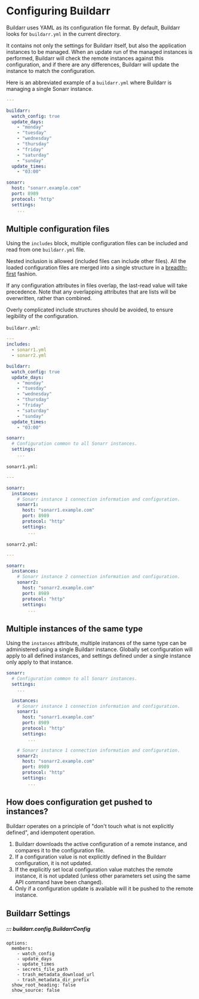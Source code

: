 # Configuring Buildarr

Buildarr uses YAML as its configuration file format. By default, Buildarr looks for `buildarr.yml` in the current directory.

It contains not only the settings for Buildarr itself, but also the application instances to be managed. When an update run of the managed instances is performed, Buildarr will check the remote instances against this configuration, and if there are any differences, Buildarr will update the instance to match the configuration.

Here is an abbreviated example of a `buildarr.yml` where Buildarr is managing a single Sonarr instance.

```yaml
---

buildarr:
  watch_config: true
  update_days:
    - "monday"
    - "tuesday"
    - "wednesday"
    - "thursday"
    - "friday"
    - "saturday"
    - "sunday"
  update_times:
    - "03:00"

sonarr:
  host: "sonarr.example.com"
  port: 8989
  protocol: "http"
  settings:
    ...
```

## Multiple configuration files

Using the `includes` block, multiple configuration files can be included and read from one `buildarr.yml` file.

Nested inclusion is allowed (included files can include other files). All the loaded configuration files are merged into a single structure in a [breadth-first](https://en.wikipedia.org/wiki/Breadth-first_search) fashion.

If any configuration attributes in files overlap, the last-read value will take precedence. Note that any overlapping attributes that are lists will be overwritten, rather than combined.

Overly complicated include structures should be avoided, to ensure legibility of the configuration.

`buildarr.yml`:
```yaml
---
includes:
  - sonarr1.yml
  - sonarr2.yml

buildarr:
  watch_config: true
  update_days:
    - "monday"
    - "tuesday"
    - "wednesday"
    - "thursday"
    - "friday"
    - "saturday"
    - "sunday"
  update_times:
    - "03:00"

sonarr:
  # Configuration common to all Sonarr instances.
  settings:
    ...
```

`sonarr1.yml`:
```yaml
---

sonarr:
  instances:
    # Sonarr instance 1 connection information and configuration.
    sonarr1:
      host: "sonarr1.example.com"
      port: 8989
      protocol: "http"
      settings:
        ...
```

`sonarr2.yml`:
```yaml
---

sonarr:
  instances:
    # Sonarr instance 2 connection information and configuration.
    sonarr2:
      host: "sonarr2.example.com"
      port: 8989
      protocol: "http"
      settings:
        ...
```

## Multiple instances of the same type

Using the `instances` attribute, multiple instances of the same type can be administered using a single Buildarr instance. Globally set configuration will apply to all defined instances, and settings defined under a single instance only apply to that instance.

```yaml
sonarr:
  # Configuration common to all Sonarr instances.
  settings:
    ...

  instances:
    # Sonarr instance 1 connection information and configuration.
    sonarr1:
      host: "sonarr1.example.com"
      port: 8989
      protocol: "http"
      settings:
        ...

    # Sonarr instance 1 connection information and configuration.
    sonarr2:
      host: "sonarr2.example.com"
      port: 8989
      protocol: "http"
      settings:
        ...
```

## How does configuration get pushed to instances?

Buildarr operates on a principle of "don't touch what is not explicitly defined", and idempotent operation.

1. Buildarr downloads the active configuration of a remote instance, and compares it to the configuration file.
2. If a configuration value is not explicitly defined in the Buildarr configuration, it is not updated.
3. If the explicitly set local configuration value matches the remote instance, it is not updated (unless other parameters set using the same API command have been changed).
4. Only if a configuration update is available will it be pushed to the remote instance.

## Buildarr Settings

##### ::: buildarr.config.BuildarrConfig
    options:
      members:
        - watch_config
        - update_days
        - update_times
        - secrets_file_path
        - trash_metadata_download_url
        - trash_metadata_dir_prefix
      show_root_heading: false
      show_source: false
